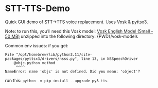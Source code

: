 # STT-TTS-Demo
Quick GUI demo of STT->TTS voice replacement. Uses Vosk &amp; pyttsx3.

Note: to run this, you’ll need this Vosk model: [Vosk English Model (Small - 50 MB)](https://alphacephei.com/vosk/models/vosk-model-small-en-us-0.15.zip) unzipped into the following directory: {PWD}/vosk-models

Common env issues:
if you get:
```
File "/opt/homebrew/lib/python3.11/site-packages/pyttsx3/drivers/nsss.py", line 13, in NSSpeechDriver
    @objc.python_method
     ^^^^
NameError: name 'objc' is not defined. Did you mean: 'object'?
```
run this:
`python -m pip install --upgrade py3-tts`
